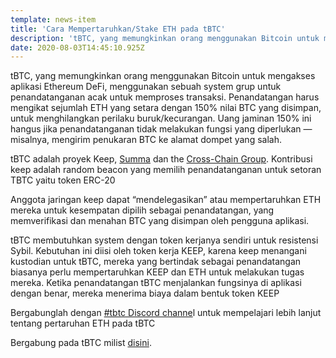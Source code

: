 ```yaml
---
template: news-item
title: 'Cara Mempertaruhkan/Stake ETH pada tBTC'
description: 'tBTC, yang memungkinkan orang menggunakan Bitcoin untuk mengakses aplikasi Ethereum DeFi, menggunakan sebuah system grup untuk…'
date: 2020-08-03T14:45:10.925Z
---
```

<!---
#  translator: Pang Pang#5155

#  url: https://link.medium.com/0mIWDebWQ9

#  submission url: https://discordapp.com/channels/590951101600235531/701767679102550016/756118975150293003

----------

translated title: How to Bet / Stake ETH on tBTC
match with: How to Stake ETH on tBTC
confidence (0-1): 0.8

-->
tBTC, yang memungkinkan orang menggunakan Bitcoin untuk mengakses aplikasi Ethereum DeFi, menggunakan sebuah system grup untuk penandatanganan acak untuk memproses transaksi. Penandatangan harus mengikat sejumlah ETH yang setara dengan 150% nilai BTC yang disimpan, untuk menghilangkan perilaku buruk/kecurangan. Uang jaminan 150% ini hangus jika penandatanganan tidak melakukan fungsi yang diperlukan — misalnya, mengirim penukaran BTC ke alamat dompet yang salah.

tBTC adalah proyek Keep, [Summa](http://summa.one/) dan the [Cross-Chain Group](https://crosschain.group/). Kontribusi keep adalah random beacon yang memilih penandatanganan untuk setoran TBTC yaitu token ERC-20

Anggota jaringan keep dapat “mendelegasikan” atau mempertaruhkan ETH mereka untuk kesempatan dipilih sebagai penandatangan, yang memverifikasi dan menahan BTC yang disimpan oleh pengguna aplikasi.

tBTC membutuhkan system dengan token kerjanya sendiri untuk resistensi Sybil. Kebutuhan ini diisi oleh token kerja KEEP, karena keep menangani kustodian untuk tBTC, mereka yang bertindak sebagai penandatangan biasanya perlu mempertaruhkan KEEP dan ETH untuk melakukan tugas mereka. Ketika penandatangan tBTC menjalankan fungsinya di aplikasi dengan benar, mereka menerima biaya dalam bentuk token KEEP

Bergabunglah dengan [#tbtc Discord channe](https://discord.gg/wYezN7v)l untuk mempelajari lebih lanjut tentang pertaruhan ETH pada tBTC

Bergabung pada tBTC milist [disini](https://tbtc.network/#mailing-list).